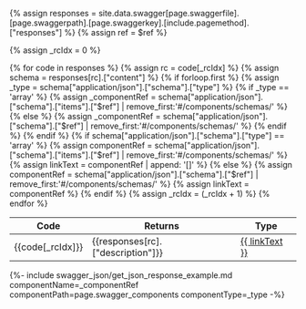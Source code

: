 {% assign responses = site.data.swagger[page.swaggerfile].[page.swaggerpath].[page.swaggerkey].[include.pagemethod].["responses"] %}
{% assign ref = $ref %}

{% assign _rcIdx = 0 %}
<table>
    <thead>
        <tr>
            <th>Code</th> 
            <th>Returns</th>
            <th>Type</th>
        </tr>
    </thead>
    <tbody>
        {% for code in responses %}
            {% assign rc = code[_rcIdx] %}
            <tr>
            <td>{{code[_rcIdx]}}</td>
            <td>{{responses[rc].["description"]}}</td>
            {% assign schema = responses[rc].["content"] %}
            {% if forloop.first %}              
                {% assign _type = schema["application/json"].["schema"].["type"] %}
                {% if _type == 'array' %}
                    {% assign _componentRef = schema["application/json"].["schema"].["items"].["$ref"] | remove_first:'#/components/schemas/' %}
                {% else %}
                {% assign _componentRef = schema["application/json"].["schema"].["$ref"] | remove_first:'#/components/schemas/' %}
                {% endif %}
            {% endif %}
            {% if schema["application/json"].["schema"].["type"] == 'array' %}
                {% assign componentRef = schema["application/json"].["schema"].["items"].["$ref"] | remove_first:'#/components/schemas/' %}
                {% assign linkText = componentRef | append: '[]' %}
            {% else %}
                {% assign componentRef = schema["application/json"].["schema"].["$ref"] | remove_first:'#/components/schemas/' %}
                {% assign linkText = componentRef  %}
            {% endif %}
            <td>
                <a href="{{ page.components_file }}_components.html#{{ componentRef | downcase }}" >{{ linkText }}</a>
            </td>
            </tr>
            {% assign _rcIdx = (_rcIdx + 1) %}        
        {% endfor %}      
    </tbody>
</table>
{%- include swagger_json/get_json_response_example.md componentName=_componentRef componentPath=page.swagger_components componentType=_type -%}
